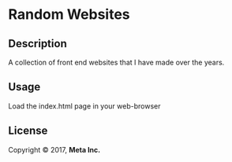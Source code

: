 # Random Websites
## Description

A collection of front end websites that I have made over the years.

## Usage

Load the index.html page in your web-browser

## License

Copyright © 2017, **Meta Inc.**
